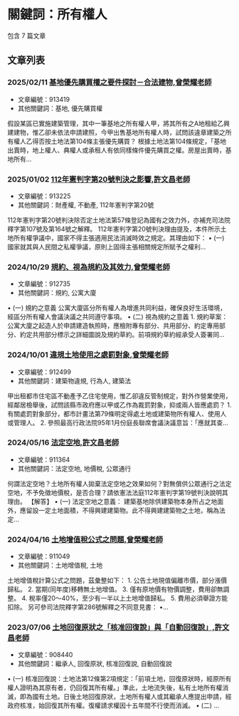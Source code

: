 # 關鍵詞：所有權人

包含 7 篇文章

## 文章列表

### 2025/02/11 [基地優先購買權之要件探討－合法建物,曾榮耀老師](../../articles/913419_%E5%9F%BA%E5%9C%B0%E5%84%AA%E5%85%88%E8%B3%BC%E8%B2%B7%E6%AC%8A%E4%B9%8B%E8%A6%81%E4%BB%B6%E6%8E%A2%E8%A8%8E%EF%BC%8D%E5%90%88%E6%B3%95%E5%BB%BA%E7%89%A9%2C%E6%9B%BE%E6%A6%AE%E8%80%80%E8%80%81%E5%B8%AB.md)
- 文章編號：913419
- 其他關鍵詞：基地, 優先購買權

假設某區已實施建築管理，其中一筆基地之所有權人甲，將其所有之A地租給乙興建建物，惟乙卻未依法申請建照，今甲出售基地所有權人時，試問該違章建築之所有權人乙得否按土地法第104條主張優先購買？ 根據土地法第104條規定，「基地出賣時，地上權人、典權人或承租人有依同樣條件優先購買之權。房屋出賣時，基地所有...

### 2025/01/02 [112年憲判字第20號判決之影響,許文昌老師](../../articles/913225_112%E5%B9%B4%E6%86%B2%E5%88%A4%E5%AD%97%E7%AC%AC20%E8%99%9F%E5%88%A4%E6%B1%BA%E4%B9%8B%E5%BD%B1%E9%9F%BF%2C%E8%A8%B1%E6%96%87%E6%98%8C%E8%80%81%E5%B8%AB.md)
- 文章編號：913225
- 其他關鍵詞：財產權, 不動產, 112年憲判字第20號

112年憲判字第20號判決除否定土地法第57條登記為國有之效力外，亦補充司法院釋字第107號及第164號之解釋。 112年憲判字第20號判決理由提及，本件所示土地所有權爭議中，國家不得主張適用民法消滅時效之規定。其理由如下： • (一) 國家就其與人民間之私權爭議，原則上固得主張相關規定所賦予之權利...

### 2024/10/29 [規約、視為規約及其效力,曾榮耀老師](../../articles/912735_%E8%A6%8F%E7%B4%84%E3%80%81%E8%A6%96%E7%82%BA%E8%A6%8F%E7%B4%84%E5%8F%8A%E5%85%B6%E6%95%88%E5%8A%9B%2C%E6%9B%BE%E6%A6%AE%E8%80%80%E8%80%81%E5%B8%AB.md)
- 文章編號：912735
- 其他關鍵詞：規約, 公寓大廈

• (一) 規約之意義 公寓大廈區分所有權人為增進共同利益，確保良好生活環境，經區分所有權人會議決議之共同遵守事項。 • (二) 視為規約之意義 1. 規約草案：公寓大廈之起造人於申請建造執照時，應檢附專有部分、共用部分、約定專用部分、約定共用部分標示之詳細圖說及規約草約。前項規約草約經承受人簽署同...

### 2024/10/01 [違規土地使用之處罰對象,曾榮耀老師](../../articles/912499_%E9%81%95%E8%A6%8F%E5%9C%9F%E5%9C%B0%E4%BD%BF%E7%94%A8%E4%B9%8B%E8%99%95%E7%BD%B0%E5%B0%8D%E8%B1%A1%2C%E6%9B%BE%E6%A6%AE%E8%80%80%E8%80%81%E5%B8%AB.md)
- 文章編號：912499
- 其他關鍵詞：建築物違規, 行為人, 建築法

甲出租都市住宅區不動產予乙住宅使用，惟乙卻違反管制規定，對外作營業使用，經鄰居檢舉後，試問該縣市政府應以甲或乙作為裁罰對象，抑或兩人皆應處罰？ 1. 有關處罰對象部分，都市計畫法第79條明定得處土地或建築物所有權人、使用人或管理人。 2. 參照最高行政法院95年1月份庭長聯席會議決議意旨：「應就其查...

### 2024/05/16 [法定空地,許文昌老師](../../articles/911364_%E6%B3%95%E5%AE%9A%E7%A9%BA%E5%9C%B0%2C%E8%A8%B1%E6%96%87%E6%98%8C%E8%80%81%E5%B8%AB.md)
- 文章編號：911364
- 其他關鍵詞：法定空地, 地價稅, 公眾通行

何謂法定空地？土地所有權人拋棄法定空地之效果如何？對無償供公眾通行之法定空地，不予免徵地價稅，是否合理？請依憲法法庭112年憲判字第19號判決說明其理由。 【解答】 • (一) 法定空地之意義： 建築基地除供建築物本身所占之地面外，應留設一定土地面積，不得興建建築物。此不得興建建築物之土地，稱為法定...

### 2024/04/16 [土地增值稅公式之問題,曾榮耀老師](../../articles/911049_%E5%9C%9F%E5%9C%B0%E5%A2%9E%E5%80%BC%E7%A8%85%E5%85%AC%E5%BC%8F%E4%B9%8B%E5%95%8F%E9%A1%8C%2C%E6%9B%BE%E6%A6%AE%E8%80%80%E8%80%81%E5%B8%AB.md)
- 文章編號：911049
- 其他關鍵詞：土地增值稅, 土地

土地增值稅計算公式之問題，茲彙整如下： 1. 公告土地現值偏離市價，部分漲價歸私。 2. 當期(同年度)移轉無土地增值。 3. 僅有原地價有物價調整，費用卻無調整。 4. 稅率僅20～40%，至少有一半以上土地增值歸私。 5. 費用必須舉證方能扣除。 另可參司法院釋字第286號解釋之不同意見書： •...

### 2023/07/06 [土地回復原狀之「核准回復說」與「自動回復說」,許文昌老師](../../articles/908440_%E5%9C%9F%E5%9C%B0%E5%9B%9E%E5%BE%A9%E5%8E%9F%E7%8B%80%E4%B9%8B%E3%80%8C%E6%A0%B8%E5%87%86%E5%9B%9E%E5%BE%A9%E8%AA%AA%E3%80%8D%E8%88%87%E3%80%8C%E8%87%AA%E5%8B%95%E5%9B%9E%E5%BE%A9%E8%AA%AA%E3%80%8D%2C%E8%A8%B1%E6%96%87%E6%98%8C%E8%80%81%E5%B8%AB.md)
- 文章編號：908440
- 其他關鍵詞：繼承人, 回復原狀, 核准回復說, 自動回復說

• (一) 核准回復說：土地法第12條第2項規定：「前項土地，回復原狀時，經原所有權人證明為其原有者，仍回復其所有權。」準此，土地流失後，私有土地所有權消滅，即為國有土地。日後土地回復原狀，土地所有權人或其繼承人應提出申請，經政府核准，始回復其所有權。復權請求權因十五年間不行使而消滅。 • (二) ...
